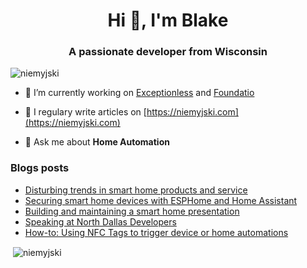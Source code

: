 <h1 align="center">Hi 👋, I'm Blake</h1>
<h3 align="center">A passionate developer from Wisconsin</h3>

<p align="left"> <img src="https://komarev.com/ghpvc/?username=niemyjski" alt="niemyjski" /> </p>

- 🔭 I’m currently working on [Exceptionless](https://github.com/exceptionless/Exceptionless) and [Foundatio](https://github.com/FoundatioFx/Foundatio)

- 📝 I regulary write articles on [https://niemyjski.com](https://niemyjski.com)

- 💬 Ask me about **Home Automation**

### Blogs posts
<!-- BLOG-POST-LIST:START -->
- [Disturbing trends in smart home products and service](https://blakeniemyjski.com/blog/disturbing-trends-in-smart-home-products-and-services/)
- [Securing smart home devices with ESPHome and Home Assistant](https://blakeniemyjski.com/blog/securing-smart-home-devices-with-esphome-and-home-assistant/)
- [Building and maintaining a smart home presentation](https://blakeniemyjski.com/blog/building-and-maintaining-a-smart-home-presentation/)
- [Speaking at North Dallas Developers](https://blakeniemyjski.com/blog/speaking-at-north-dallas-developers/)
- [How-to: Using NFC Tags to trigger device or home automations](https://blakeniemyjski.com/blog/how-to-using-nfc-tags-to-trigger-device-or-home-automation/)
<!-- BLOG-POST-LIST:END -->

<p>&nbsp;<img align="center" src="https://github-readme-stats.vercel.app/api?username=niemyjski&show_icons=true" alt="niemyjski" /></p>
